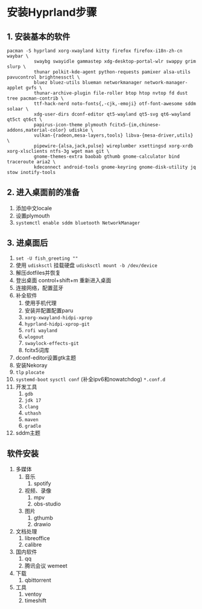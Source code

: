 # 安装Hyprland步骤

## 1. 安装基本的软件

```
pacman -S hyprland xorg-xwayland kitty firefox firefox-i18n-zh-cn waybar \
          swaybg swayidle gammastep xdg-desktop-portal-wlr swappy grim slurp \
          thunar polkit-kde-agent python-requests pamixer alsa-utils pavucontrol brightnessctl \
          bluez bluez-utils blueman networkmanager network-manager-applet gvfs \ 
          thunar-archive-plugin file-roller btop htop nvtop fd dust tree pacman-contrib \
          ttf-hack-nerd noto-fonts{,-cjk,-emoji} otf-font-awesome sddm solaar \ 
          xdg-user-dirs dconf-editor qt5-wayland qt5-svg qt6-wayland qt5ct qt6ct \
          papirus-icon-theme plymouth fcitx5-{im,chinese-addons,material-color} udiskie \
          vulkan-{radeon,mesa-layers,tools} libva-{mesa-driver,utils} \
          pipewire-{alsa,jack,pulse} wireplumber xsettingsd xorg-xrdb xorg-xlsclients ntfs-3g wget man git \
          gnome-themes-extra baobab gthumb gnome-calculator bind traceroute aria2 \
          kdeconnect android-tools gnome-keyring gnome-disk-utility jq stow inotify-tools
```

## 2. 进入桌面前的准备

1. 添加中文locale
2. 设置plymouth
3. `systemctl enable sddm bluetooth NetworkManager`

## 3. 进桌面后

1. `set -U fish_greeting ""`
2. 使用 `udisksctl` 挂载硬盘 `udisksctl mount -b /dev/device`
3. 解压dotfiles并恢复
4. 登出桌面 control+shift+m 重新进入桌面
5. 连接网络，配置蓝牙
6. 补全软件
   1. 使用手机代理
   2. 安装并配置配置paru
   3. `xorg-xwayland-hidpi-xprop`
   4. `hyprland-hidpi-xprop-git`
   5. `rofi wayland`
   6. `wlogout`
   7. `swaylock-effects-git`
   8. fcitx5词库
7. dconf-editor设置gtk主题
8. 安装Nekoray
9. `tlp` `plocate`
10. `systemd-boot` `sysctl conf` (补全ipv6和nowatchdog) `*.conf.d`
11. 开发工具
    1. `gdb`
    2. `jdk 17`
    3. `clang`
    4. `uthash`
    5. `maven`
    6. `gradle`  
12. sddm主题

## 软件安装

1. 多媒体
   1. 音乐
      1. spotify
   2. 视频、录像
      1. mpv
      2. obs-studio
   3. 图片
      1. gthumb
      2. drawio
2. 文档处理
   1. libreoffice
   2. calibre
3. 国内软件
   1. qq
   2. 腾讯会议 wemeet
4. 下载
   1. qbittorrent
5. 工具
   1. ventoy
   2. timeshift
